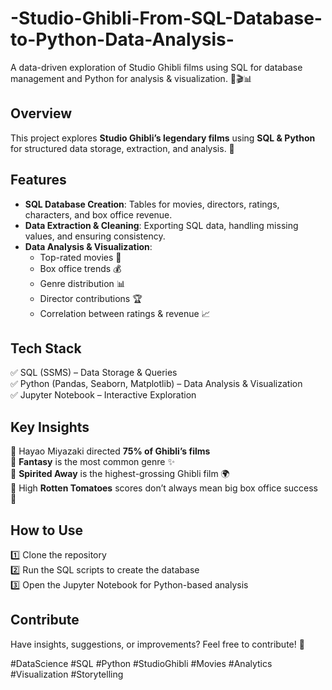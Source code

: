 # -Studio-Ghibli-From-SQL-Database-to-Python-Data-Analysis-
A data-driven exploration of Studio Ghibli films using SQL for database management and Python for analysis &amp; visualization. 🚀🎬📊
## **Overview**  
This project explores **Studio Ghibli’s legendary films** using **SQL & Python** for structured data storage, extraction, and analysis. 🚀  

## **Features**  
- **SQL Database Creation**: Tables for movies, directors, ratings, characters, and box office revenue.  
- **Data Extraction & Cleaning**: Exporting SQL data, handling missing values, and ensuring consistency.  
- **Data Analysis & Visualization**:
  - Top-rated movies 🎥  
  - Box office trends 💰  
  - Genre distribution 📊  
  - Director contributions 🏆  
  - Correlation between ratings & revenue 📈  

## **Tech Stack**  
✅ SQL (SSMS) – Data Storage & Queries  
✅ Python (Pandas, Seaborn, Matplotlib) – Data Analysis & Visualization  
✅ Jupyter Notebook – Interactive Exploration  

## **Key Insights**  
📌 Hayao Miyazaki directed **75% of Ghibli’s films**  
📌 **Fantasy** is the most common genre ✨  
📌 **Spirited Away** is the highest-grossing Ghibli film 🌍  
📌 High **Rotten Tomatoes** scores don’t always mean big box office success 🤯  

## **How to Use**  
1️⃣ Clone the repository  
2️⃣ Run the SQL scripts to create the database  
3️⃣ Open the Jupyter Notebook for Python-based analysis  

## **Contribute**  
Have insights, suggestions, or improvements? Feel free to contribute! 🚀  

#DataScience #SQL #Python #StudioGhibli #Movies #Analytics #Visualization #Storytelling  
